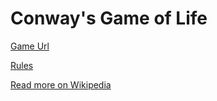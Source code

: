# Conway's Game of Life

[Game Url](https://sohankale.cf/game-of-life/)


[Rules](https://sohankale.cf/game-of-life/rules.html)

[Read more on Wikipedia](https://en.wikipedia.org/wiki/Conway%27s_Game_of_Life)